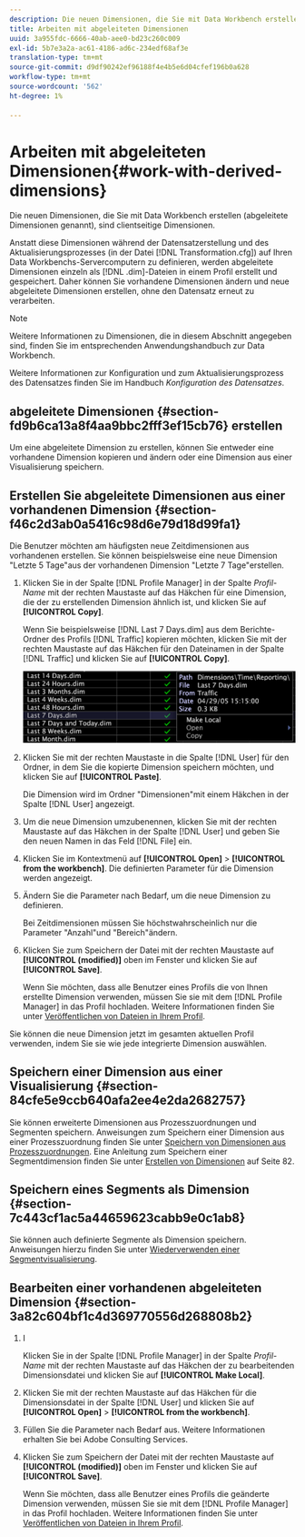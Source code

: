 ```yaml
---
description: Die neuen Dimensionen, die Sie mit Data Workbench erstellen (abgeleitete Dimensionen genannt), sind clientseitige Dimensionen.
title: Arbeiten mit abgeleiteten Dimensionen
uuid: 3a955fdc-6666-40ab-aee0-bd23c260c009
exl-id: 5b7e3a2a-ac61-4186-ad6c-234edf68af3e
translation-type: tm+mt
source-git-commit: d9df90242ef96188f4e4b5e6d04cfef196b0a628
workflow-type: tm+mt
source-wordcount: '562'
ht-degree: 1%

---
```


# Arbeiten mit abgeleiteten Dimensionen{#work-with-derived-dimensions}

Die neuen Dimensionen, die Sie mit Data Workbench erstellen (abgeleitete Dimensionen genannt), sind clientseitige Dimensionen.

Anstatt diese Dimensionen während der Datensatzerstellung und des Aktualisierungsprozesses (in der Datei [!DNL Transformation.cfg]) auf Ihren Data Workbenchs-Servercomputern zu definieren, werden abgeleitete Dimensionen einzeln als [!DNL .dim]-Dateien in einem Profil erstellt und gespeichert. Daher können Sie vorhandene Dimensionen ändern und neue abgeleitete Dimensionen erstellen, ohne den Datensatz erneut zu verarbeiten.

>[!NOTE]
>
>Weitere Informationen zu Dimensionen, die in diesem Abschnitt angegeben sind, finden Sie im entsprechenden Anwendungshandbuch zur Data Workbench.

Weitere Informationen zur Konfiguration und zum Aktualisierungsprozess des Datensatzes finden Sie im Handbuch *Konfiguration des Datensatzes*.

## abgeleitete Dimensionen {#section-fd9b6ca13a8f4aa9bbc2fff3ef15cb76} erstellen

Um eine abgeleitete Dimension zu erstellen, können Sie entweder eine vorhandene Dimension kopieren und ändern oder eine Dimension aus einer Visualisierung speichern.

## Erstellen Sie abgeleitete Dimensionen aus einer vorhandenen Dimension {#section-f46c2d3ab0a5416c98d6e79d18d99fa1}

Die Benutzer möchten am häufigsten neue Zeitdimensionen aus vorhandenen erstellen. Sie können beispielsweise eine neue Dimension &quot;Letzte 5 Tage&quot;aus der vorhandenen Dimension &quot;Letzte 7 Tage&quot;erstellen.

1. Klicken Sie in der Spalte [!DNL Profile Manager] in der Spalte *Profil-Name* mit der rechten Maustaste auf das Häkchen für eine Dimension, die der zu erstellenden Dimension ähnlich ist, und klicken Sie auf **[!UICONTROL Copy]**.

   Wenn Sie beispielsweise [!DNL Last 7 Days.dim] aus dem Berichte-Ordner des Profils [!DNL Traffic] kopieren möchten, klicken Sie mit der rechten Maustaste auf das Häkchen für den Dateinamen in der Spalte [!DNL Traffic] und klicken Sie auf **[!UICONTROL Copy]**.

   ![](assets/vis_ProfMgr_CopyDimension.png)

1. Klicken Sie mit der rechten Maustaste in die Spalte [!DNL User] für den Ordner, in dem Sie die kopierte Dimension speichern möchten, und klicken Sie auf **[!UICONTROL Paste]**.

   Die Dimension wird im Ordner &quot;Dimensionen&quot;mit einem Häkchen in der Spalte [!DNL User] angezeigt.

1. Um die neue Dimension umzubenennen, klicken Sie mit der rechten Maustaste auf das Häkchen in der Spalte [!DNL User] und geben Sie den neuen Namen in das Feld [!DNL File] ein.
1. Klicken Sie im Kontextmenü auf **[!UICONTROL Open]** > **[!UICONTROL from the workbench]**. Die definierten Parameter für die Dimension werden angezeigt.
1. Ändern Sie die Parameter nach Bedarf, um die neue Dimension zu definieren.

   Bei Zeitdimensionen müssen Sie höchstwahrscheinlich nur die Parameter &quot;Anzahl&quot;und &quot;Bereich&quot;ändern.

1. Klicken Sie zum Speichern der Datei mit der rechten Maustaste auf **[!UICONTROL (modified)]** oben im Fenster und klicken Sie auf **[!UICONTROL Save]**.

   Wenn Sie möchten, dass alle Benutzer eines Profils die von Ihnen erstellte Dimension verwenden, müssen Sie sie mit dem [!DNL Profile Manager] in das Profil hochladen. Weitere Informationen finden Sie unter [Veröffentlichen von Dateien in Ihrem Profil](../../../../home/c-get-started/c-admin-intrf/c-prof-mgr/t-pub-files-wkg-prof.md#task-a0106e010c834d16bd60eef4721b6af9).

Sie können die neue Dimension jetzt im gesamten aktuellen Profil verwenden, indem Sie sie wie jede integrierte Dimension auswählen.

## Speichern einer Dimension aus einer Visualisierung {#section-84cfe5e9ccb640afa2ee4e2da2682757}

Sie können erweiterte Dimensionen aus Prozesszuordnungen und Segmenten speichern. Anweisungen zum Speichern einer Dimension aus einer Prozesszuordnung finden Sie unter [Speichern von Dimensionen aus Prozesszuordnungen](../../../../home/c-get-started/c-analysis-vis/c-proc-maps/t-dim-proc-maps.md#task-44d9e555d4a944e6aa81993eef703051). Eine Anleitung zum Speichern einer Segmentdimension finden Sie unter [Erstellen von Dimensionen](../../../../home/c-get-started/c-analysis-vis/c-seg/c-create-seg-dim.md#concept-70b363edcad14185ba8051646ad3d44e) auf Seite 82.

## Speichern eines Segments als Dimension {#section-7c443cf1ac5a44659623cabb9e0c1ab8}

Sie können auch definierte Segmente als Dimension speichern. Anweisungen hierzu finden Sie unter [Wiederverwenden einer Segmentvisualisierung](../../../../home/c-get-started/c-analysis-vis/c-seg/c-reuse-seg-vis.md#concept-a8a607bd415d404a83c32a26b804cbdc).

## Bearbeiten einer vorhandenen abgeleiteten Dimension {#section-3a82c604bf1c4d369770556d268808b2}

1. I

   Klicken Sie in der Spalte [!DNL Profile Manager] in der Spalte *Profil-Name* mit der rechten Maustaste auf das Häkchen der zu bearbeitenden Dimensionsdatei und klicken Sie auf **[!UICONTROL Make Local]**.
1. Klicken Sie mit der rechten Maustaste auf das Häkchen für die Dimensionsdatei in der Spalte [!DNL User] und klicken Sie auf **[!UICONTROL Open]** > **[!UICONTROL from the workbench]**.
1. Füllen Sie die Parameter nach Bedarf aus. Weitere Informationen erhalten Sie bei Adobe Consulting Services.
1. Klicken Sie zum Speichern der Datei mit der rechten Maustaste auf **[!UICONTROL (modified)]** oben im Fenster und klicken Sie auf **[!UICONTROL Save]**.

   Wenn Sie möchten, dass alle Benutzer eines Profils die geänderte Dimension verwenden, müssen Sie sie mit dem [!DNL Profile Manager] in das Profil hochladen. Weitere Informationen finden Sie unter [Veröffentlichen von Dateien in Ihrem Profil](../../../../home/c-get-started/c-admin-intrf/c-prof-mgr/t-pub-files-wkg-prof.md#task-a0106e010c834d16bd60eef4721b6af9).
